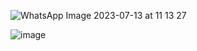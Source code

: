 
![WhatsApp Image 2023-07-13 at 11 13 27](https://github.com/softlabxsanjeev1/Html-Crash-course/assets/109661686/fc727c02-6905-4b93-b271-a6b64f59b013)

![image](https://github.com/softlabxsanjeev1/Html-Crash-course/assets/109661686/42fcdcf9-eae8-4a1b-98bb-daccdaa93225)
